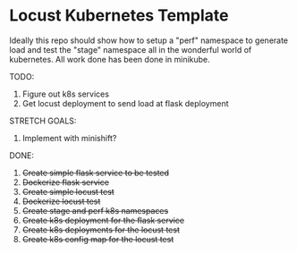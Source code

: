 # Locust Kubernetes Template

Ideally this repo should show how to setup a "perf" namespace to generate load and test the "stage" namespace all in the wonderful world of kubernetes. All work done has been done in minikube.

TODO:
1. Figure out k8s services
2. Get locust deployment to send load at flask deployment

STRETCH GOALS:
1. Implement with minishift?

DONE:
1. ~~Create simple flask service to be tested~~
2. ~~Dockerize flask service~~
3. ~~Create simple locust test~~
4. ~~Dockerize locust test~~
5. ~~Create stage and perf k8s namespaces~~
6. ~~Create k8s deployment for the flask service~~
7. ~~Create k8s deployments for the locust test~~
8. ~~Create k8s config map for the locust test~~